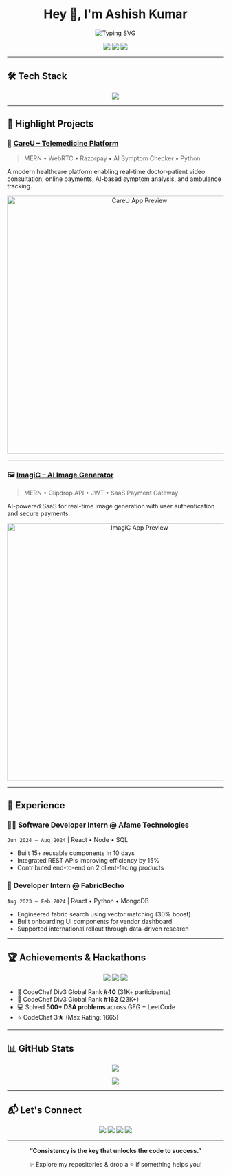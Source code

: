 <h1 align="center">Hey 👋, I'm Ashish Kumar</h1>

<p align="center">
  <img src="https://readme-typing-svg.herokuapp.com?font=Fira+Code&weight=600&size=24&pause=1000&color=00FFAA&center=true&vCenter=true&width=500&lines=Full+Stack+Developer;Competitive+Programmer;MERN+Stack+Engineer;Tech+Explorer+%F0%9F%9A%80" alt="Typing SVG" />
</p>

<p align="center">
  <a href="https://portfolio-six-roan-97.vercel.app/"><img src="https://img.shields.io/badge/Portfolio-%23000000?style=for-the-badge&logo=vercel&logoColor=white" /></a>
  <a href="https://github.com/ASH-ION-01"><img src="https://img.shields.io/badge/GitHub-%2312100E?style=for-the-badge&logo=github&logoColor=white" /></a>
  <a href="https://www.linkedin.com/in/ashish-kumar-157051226/"><img src="https://img.shields.io/badge/LinkedIn-%230077B5?style=for-the-badge&logo=linkedin&logoColor=white" /></a>
</p>

---

## 🛠 Tech Stack

<p align="center">
  <img src="https://skillicons.dev/icons?i=cpp,python,js,react,nextjs,nodejs,express,mongodb,tailwind,git,postman,vite" />
</p>

---

## 🌟 Highlight Projects

### 💊 [CareU – Telemedicine Platform](https://careu.vercel.app/)
> MERN • WebRTC • Razorpay • AI Symptom Checker • Python

A modern healthcare platform enabling real-time doctor-patient video consultation, online payments, AI-based symptom analysis, and ambulance tracking.

<p align="center">
  <img src="https://raw.githubusercontent.com/ASH-ION-01/ASH-ION-01/main/assets/careu.png" width="600" alt="CareU App Preview" />
</p>

---

### 🖼️ [ImagiC – AI Image Generator](https://github.com/ASH-ION-01/ImagiC)
> MERN • Clipdrop API • JWT • SaaS Payment Gateway

AI-powered SaaS for real-time image generation with user authentication and secure payments.

<p align="center">
  <img src="https://raw.githubusercontent.com/ASH-ION-01/ASH-ION-01/main/assets/imagic.png" width="600" alt="ImagiC App Preview" />
</p>

---

## 💼 Experience

### 👨‍💻 **Software Developer Intern** @ Afame Technologies  
`Jun 2024 – Aug 2024` | React • Node • SQL  
- Built 15+ reusable components in 10 days  
- Integrated REST APIs improving efficiency by 15%  
- Contributed end-to-end on 2 client-facing products  

### 🧵 **Developer Intern** @ FabricBecho  
`Aug 2023 – Feb 2024` | React • Python • MongoDB  
- Engineered fabric search using vector matching (30% boost)  
- Built onboarding UI components for vendor dashboard  
- Supported international rollout through data-driven research  

---

## 🏆 Achievements & Hackathons

<p align="center">
  <img src="https://img.shields.io/badge/Citi%20Innovation%20Challenge-Top%203%20of%2028k-%23FFD700?style=for-the-badge" />
  <img src="https://img.shields.io/badge/BFF%20Hackathon-Top%205%20Govt.%20of%20India-%2300C7A9?style=for-the-badge" />
  <img src="https://img.shields.io/badge/Google%20Cloud-Practitioner%20Certified-%234285F4?style=for-the-badge" />
</p>

- 🏅 CodeChef Div3 Global Rank **#40** (31K+ participants)  
- 🏅 CodeChef Div3 Global Rank **#162** (23K+)  
- 💻 Solved **500+ DSA problems** across GFG + LeetCode  
- ⭐️ CodeChef 3★ (Max Rating: 1665)  

---

## 📊 GitHub Stats

<p align="center">
  <img src="https://github-readme-streak-stats.herokuapp.com?user=ASH-ION-01&theme=radical" />
</p>

<p align="center">
  <img src="https://github-profile-summary-cards.vercel.app/api/cards/profile-details?username=ASH-ION-01&theme=monokai" />
</p>

---

## 📬 Let's Connect

<p align="center">
  <a href="mailto:Ashishableo12@gmail.com"><img src="https://img.shields.io/badge/Gmail-D14836?style=for-the-badge&logo=gmail&logoColor=white" /></a>
  <a href="https://github.com/ASH-ION-01"><img src="https://img.shields.io/badge/GitHub-100000?style=for-the-badge&logo=github&logoColor=white" /></a>
  <a href="https://www.linkedin.com/in/ashish-kumar-157051226/"><img src="https://img.shields.io/badge/LinkedIn-0077B5?style=for-the-badge&logo=linkedin&logoColor=white" /></a>
  <a href="https://portfolio-six-roan-97.vercel.app/"><img src="https://img.shields.io/badge/Portfolio-000000?style=for-the-badge&logo=vercel&logoColor=white" /></a>
</p>

---

<p align="center"><strong>“Consistency is the key that unlocks the code to success.”</strong></p>

<p align="center">✨ Explore my repositories & drop a ⭐ if something helps you!</p>
